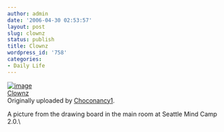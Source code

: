 ```yaml
---
author: admin
date: '2006-04-30 02:53:57'
layout: post
slug: clownz
status: publish
title: Clownz
wordpress_id: '758'
categories:
- Daily Life
---
```


[![image](http://static.flickr.com/54/137294102_42ebf597f2_m.jpg)](http://www.flickr.com/photos/choconancy/137294102/ "photo sharing")
\
 [Clownz](http://www.flickr.com/photos/choconancy/137294102/) \
 Originally uploaded by
[Choconancy1](http://www.flickr.com/people/choconancy/).

A picture from the drawing board in the main room at Seattle Mind Camp
2.0.\

